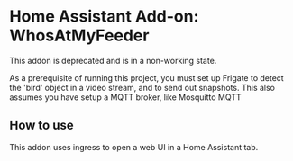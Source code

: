 # Home Assistant Add-on: WhosAtMyFeeder

This addon is deprecated and is in a non-working state.

As a prerequisite of running this project, you must set up Frigate to detect the 'bird' object in a video stream, and to send out snapshots. This also assumes you have setup a MQTT broker, like Mosquitto MQTT

## How to use

This addon uses ingress to open a web UI in a Home Assistant tab.
